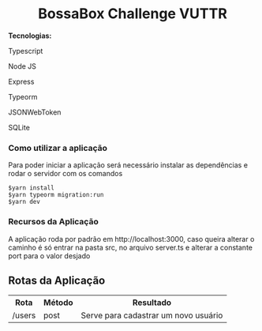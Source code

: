 <h1 align="center">BossaBox Challenge VUTTR</h1>

<p><strong>Tecnologias: </strong></p>
<p>Typescript</p>
<p>Node JS</p>
<p>Express</p>
<p>Typeorm</p>
<p>JSONWebToken</p>
<p>SQLite</p>

<h3>Como utilizar a aplicação</h3>
<p>Para poder iniciar a aplicação será necessário instalar as dependências e rodar o servidor com os comandos</p>

```
$yarn install
$yarn typeorm migration:run
$yarn dev
````

<h3>Recursos da Aplicação</h3>
<p>A aplicação roda por padrão em http://localhost:3000, caso queira alterar o caminho é só entrar na pasta src, no arquivo server.ts e alterar a constante port para o valor desjado</p>
<h2>Rotas da Aplicação</h2>
<table>
    <tr>
        <th>Rota</th>
        <th>Método</th>
        <th>Resultado</th>
    </tr>
    <tr>
        <td>/users</td>
        <td>post</td>
        <td>Serve para cadastrar um novo usuário</td>
    </tr>
</table>
